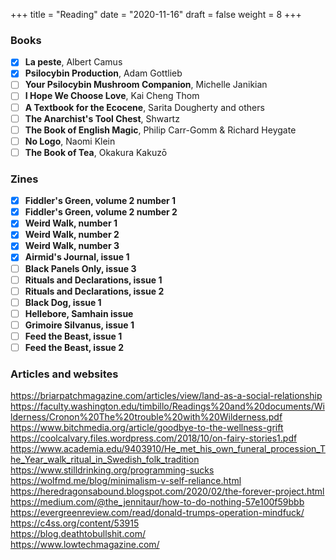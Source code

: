 +++
title = "Reading"
date = "2020-11-16"
draft = false
weight = 8
+++

### Books

<div class="checklist">

- [x] **La peste**, Albert Camus
- [x] **Psilocybin Production**, Adam Gottlieb
- [ ] **Your Psilocybin Mushroom Companion**, Michelle Janikian
- [ ] **I Hope We Choose Love**, Kai Cheng Thom
- [ ] **A Textbook for the Ecocene**, Sarita Dougherty and others
- [ ] **The Anarchist's Tool Chest**, Shwartz
- [ ] **The Book of English Magic**, Philip Carr-Gomm & Richard Heygate
- [ ] **No Logo**, Naomi Klein
- [ ] **The Book of Tea**, Okakura Kakuzō

</div>

### Zines

<div class="checklist">

- [x] **Fiddler's Green, volume 2 number 1**
- [x] **Fiddler's Green, volume 2 number 2**
- [x] **Weird Walk, number 1**
- [x] **Weird Walk, number 2**
- [x] **Weird Walk, number 3**
- [x] **Airmid's Journal, issue 1**
- [ ] **Black Panels Only, issue 3**
- [ ] **Rituals and Declarations, issue 1**
- [ ] **Rituals and Declarations, issue 2**
- [ ] **Black Dog, issue 1**
- [ ] **Hellebore, Samhain issue**
- [ ] **Grimoire Silvanus, issue 1**
- [ ] **Feed the Beast, issue 1**
- [ ] **Feed the Beast, issue 2**

</div>

### Articles and websites

https://briarpatchmagazine.com/articles/view/land-as-a-social-relationship  
https://faculty.washington.edu/timbillo/Readings%20and%20documents/Wilderness/Cronon%20The%20trouble%20with%20Wilderness.pdf  
https://www.bitchmedia.org/article/goodbye-to-the-wellness-grift  
https://coolcalvary.files.wordpress.com/2018/10/on-fairy-stories1.pdf  
https://www.academia.edu/9403910/He_met_his_own_funeral_procession_The_Year_walk_ritual_in_Swedish_folk_tradition  
https://www.stilldrinking.org/programming-sucks  
https://wolfmd.me/blog/minimalism-v-self-reliance.html  
https://heredragonsabound.blogspot.com/2020/02/the-forever-project.html  
https://medium.com/@the_jennitaur/how-to-do-nothing-57e100f59bbb  
https://evergreenreview.com/read/donald-trumps-operation-mindfuck/  
https://c4ss.org/content/53915  
https://blog.deathtobullshit.com/  
https://www.lowtechmagazine.com/
